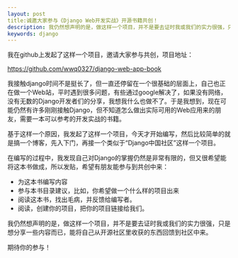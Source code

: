 ```yaml
---
layout: post
title:诚邀大家参与《Django Web开发实战》开源书籍共创！
description: 我仍然想声明的是，做这样一个项目，并不是要去证时我或我们的实力很强，只是想分享一些内容而已，能将自己从开源社区里收获的东西回馈到社区中来。
keywords: django
---
```


我在github上发起了这样一个项目，邀请大家参与共创，项目地址：

<https://github.com/wwq0327/django-web-app-book>

我接触django时间不是挺长了，但一直还停留在一个很基础的层面上，自己也正在做一个Web站，平时遇到很多问题，有些通过google解决了，如果没有网络，没有无数的Django开发者们的分享，我想我什么也做不了。于是我想到，现在可能仍然有许多刚刚接触Django，但不知道怎么做出实际可用的Web应用来的朋友，需要一本可以参考的开发实战的书籍。

基于这样一个原因，我发起了这样一个项目，今天才开始编写，然后比较简单的就是搞一个博客，先入下门，再接一个类似于“Django中国社区”这样一个项目。

在编写的过程中，我发现自己对Django的掌握仍然是非常有限的，但又很希望能将这本书做成，所以发贴，希望有朋友能参与到共创中来：

- 为这本书编写内容
- 参与本书目录建议，比如，你希望做一个什么样的项目出来
- 阅读这本书，找出毛病，并反馈给编写者。
- 阅读，创建你的项目，把你的项目链接给我们。

我仍然想声明的是，做这样一个项目，并不是要去证时我或我们的实力很强，只是想分享一些内容而已，能将自己从开源社区里收获的东西回馈到社区中来。

期待你的参与！
